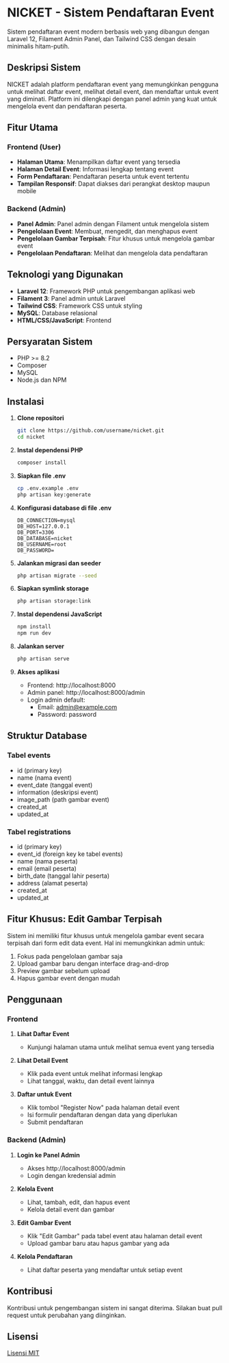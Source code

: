 # NICKET - Sistem Pendaftaran Event

Sistem pendaftaran event modern berbasis web yang dibangun dengan Laravel 12, Filament Admin Panel, dan Tailwind CSS dengan desain minimalis hitam-putih.

## Deskripsi Sistem

NICKET adalah platform pendaftaran event yang memungkinkan pengguna untuk melihat daftar event, melihat detail event, dan mendaftar untuk event yang diminati. Platform ini dilengkapi dengan panel admin yang kuat untuk mengelola event dan pendaftaran peserta.

## Fitur Utama

### Frontend (User)
- **Halaman Utama**: Menampilkan daftar event yang tersedia
- **Halaman Detail Event**: Informasi lengkap tentang event
- **Form Pendaftaran**: Pendaftaran peserta untuk event tertentu
- **Tampilan Responsif**: Dapat diakses dari perangkat desktop maupun mobile

### Backend (Admin)
- **Panel Admin**: Panel admin dengan Filament untuk mengelola sistem
- **Pengelolaan Event**: Membuat, mengedit, dan menghapus event
- **Pengelolaan Gambar Terpisah**: Fitur khusus untuk mengelola gambar event
- **Pengelolaan Pendaftaran**: Melihat dan mengelola data pendaftaran

## Teknologi yang Digunakan

- **Laravel 12**: Framework PHP untuk pengembangan aplikasi web
- **Filament 3**: Panel admin untuk Laravel
- **Tailwind CSS**: Framework CSS untuk styling
- **MySQL**: Database relasional
- **HTML/CSS/JavaScript**: Frontend

## Persyaratan Sistem

- PHP >= 8.2
- Composer
- MySQL
- Node.js dan NPM

## Instalasi

1. **Clone repositori**
   ```bash
   git clone https://github.com/username/nicket.git
   cd nicket
   ```

2. **Instal dependensi PHP**
   ```bash
   composer install
   ```

3. **Siapkan file .env**
   ```bash
   cp .env.example .env
   php artisan key:generate
   ```

4. **Konfigurasi database di file .env**
   ```
   DB_CONNECTION=mysql
   DB_HOST=127.0.0.1
   DB_PORT=3306
   DB_DATABASE=nicket
   DB_USERNAME=root
   DB_PASSWORD=
   ```

5. **Jalankan migrasi dan seeder**
   ```bash
   php artisan migrate --seed
   ```

6. **Siapkan symlink storage**
   ```bash
   php artisan storage:link
   ```

7. **Instal dependensi JavaScript**
   ```bash
   npm install
   npm run dev
   ```

8. **Jalankan server**
   ```bash
   php artisan serve
   ```

9. **Akses aplikasi**
   - Frontend: http://localhost:8000
   - Admin panel: http://localhost:8000/admin
   - Login admin default:
     - Email: admin@example.com
     - Password: password

## Struktur Database

### Tabel events
- id (primary key)
- name (nama event)
- event_date (tanggal event)
- information (deskripsi event)
- image_path (path gambar event)
- created_at
- updated_at

### Tabel registrations
- id (primary key)
- event_id (foreign key ke tabel events)
- name (nama peserta)
- email (email peserta)
- birth_date (tanggal lahir peserta)
- address (alamat peserta)
- created_at
- updated_at

## Fitur Khusus: Edit Gambar Terpisah

Sistem ini memiliki fitur khusus untuk mengelola gambar event secara terpisah dari form edit data event. Hal ini memungkinkan admin untuk:

1. Fokus pada pengelolaan gambar saja
2. Upload gambar baru dengan interface drag-and-drop
3. Preview gambar sebelum upload
4. Hapus gambar event dengan mudah

## Penggunaan

### Frontend

1. **Lihat Daftar Event**
   - Kunjungi halaman utama untuk melihat semua event yang tersedia

2. **Lihat Detail Event**
   - Klik pada event untuk melihat informasi lengkap
   - Lihat tanggal, waktu, dan detail event lainnya

3. **Daftar untuk Event**
   - Klik tombol "Register Now" pada halaman detail event
   - Isi formulir pendaftaran dengan data yang diperlukan
   - Submit pendaftaran

### Backend (Admin)

1. **Login ke Panel Admin**
   - Akses http://localhost:8000/admin
   - Login dengan kredensial admin

2. **Kelola Event**
   - Lihat, tambah, edit, dan hapus event
   - Kelola detail event dan gambar

3. **Edit Gambar Event**
   - Klik "Edit Gambar" pada tabel event atau halaman detail event
   - Upload gambar baru atau hapus gambar yang ada

4. **Kelola Pendaftaran**
   - Lihat daftar peserta yang mendaftar untuk setiap event

## Kontribusi

Kontribusi untuk pengembangan sistem ini sangat diterima. Silakan buat pull request untuk perubahan yang diinginkan.

## Lisensi

[Lisensi MIT](LICENSE)